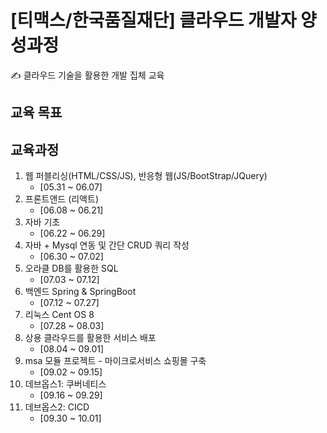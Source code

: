 # [티맥스/한국품질재단] 클라우드 개발자 양성과정
✍ 클라우드 기술을 활용한 개발 집체 교육

## 교육 목표

## 교육과정
1. 웹 퍼블리싱(HTML/CSS/JS), 반응형 웹(JS/BootStrap/JQuery)
    - [05.31 ~ 06.07]
2. 프론트앤드 (리액트)
    - [06.08 ~ 06.21]
3. 자바 기초
    - [06.22 ~ 06.29]
4. 자바 + Mysql 연동 및 간단 CRUD 쿼리 작성
    - [06.30 ~ 07.02]
5. 오라클 DB를 활용한 SQL
    - [07.03 ~ 07.12]
6. 백엔드 Spring & SpringBoot
    - [07.12 ~ 07.27]
7. 리눅스 Cent OS 8
    - [07.28 ~ 08.03]
8. 상용 클라우드를 활용한 서비스 배포 
    - [08.04 ~ 09.01]
9. msa 모듈 프로젝트 - 마이크로서비스 쇼핑몰 구축
    - [09.02 ~ 09.15]
10. 데브옵스1: 쿠버네티스
    - [09.16 ~ 09.29]
11. 데브옵스2: CICD
    - [09.30 ~ 10.01]


